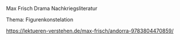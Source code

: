Max Frisch
Drama
Nachkriegsliteratur

Thema:
Figurenkonstelation

https://lektueren-verstehen.de/max-frisch/andorra-9783804470859/